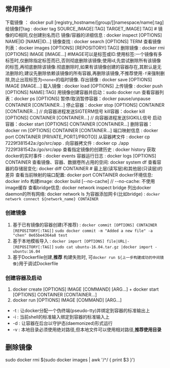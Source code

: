 ## 常用操作
下载镜像 ： docker pull [registry_hostname/[group/]]namespace/name[:tag]
给镜像打tag : docker tag SOURCE_IMAGE[:TAG] TARGET_IMAGE[:TAG] # 镜像的ID相同,仅创建别名而已
镜像/容器的详细信息 : docker inspect [OPTIONS] NAME|ID [NAME|ID...]
镜像查找 : docker search [OPTIONS] TERM
查看镜像列表：docker images [OPTIONS] [REPOSITORY[:TAG]]
删除镜像 : docker rmi [OPTIONS] IMAGE [IMAGE...] #IMAGE可以是标签或ID.使用标签:一个镜像有多标签时,仅删除指定标签而已,否则彻底删除该镜像;使用id,先尝试删除所有该镜像的标签,再彻底删除该镜像.彻底删除时,如果有该镜像创建的容器存在,其默认是无法删除的;建议先删除依赖该镜像的所有容器,再删除该镜像,不推荐使用`-f`来强制删除,防止出现标签为`<none>`的临时镜像.
存出镜像 : docker save [OPTIONS] IMAGE [IMAGE...]
载入镜像 : docker load [OPTIONS]
上传镜像 : docker push [OPTIONS] NAME[:TAG]
用镜像创建容器并启动：sudo docker run
查看容器列表：docker ps [OPTIONS]
暂停/取消暂停容器：docker pause/unpause CONTAINER [CONTAINER...]
停止容器：docker stop [OPTIONS] CONTAINER [CONTAINER...] // 向容器进程发送SIGTERM信号
kill容器：docker kill [OPTIONS] CONTAINER [CONTAINER...] // 向容器进程发送SIGKILL信号
启动容器：docker start [OPTIONS] CONTAINER [CONTAINER...]
删除容器：docker rm [OPTIONS] CONTAINER [CONTAINER...]
端口映射信息 : docker port CONTAINER [PRIVATE_PORT[/PROTO]]
从容器拷文件 : docker cp 7229f381542a:/go/src/app .
向容器拷文件 : docker cp ./app 7229f381542a:/go/src/app
查看指定镜像的创建历史 : docker history
获取docker的实时事件  : docker events
容器运行日志 : docker logs [OPTIONS] CONTAINER
查看镜像、容器、数据卷所占用的空间: docker system df
查看容器的存储层变化: docker diff CONTAINER # 最上层(读写层)和其他层(只读层)的差异
查看当前映射的端口配置: docker port CONTAINER
docker环境信息: docker info
构建image: docker build [--no-cache] // --no-cache: 不使用image缓存 
查看bridge信息: docker network inspect bridge
列出docker daemon的所有网络: docker network ls
为容器添加网卡(比如bridge) : `docker network connect ${network_name} CONTAINER`

### 创建镜像

1. 基于已有镜像的容器创建(不推荐) : `docker commit [OPTIONS] CONTAINER [REPOSITORY[:TAG]]`
`sudo docker commit -m "Added a new file" -a "chen" 0e65be4364a8 test`
1. 基于本地模板导入 : `docker import [OPTIONS] file|URL|- [REPOSITORY[:TAG]]`
`sudo cat ubuntu-16.04.tar.gz |docker import - ubuntu:16.04`
1. 基于Dockerfile创建,**推荐**
    构建失败时, 可`docker run ${上一步构建成功的中间镜像}`用于调试Dockerfile

### 创建容器及启动
1. docker create [OPTIONS] IMAGE [COMMAND] [ARG...] + docker start [OPTIONS] CONTAINER [CONTAINER...]
1. docker run [OPTIONS] IMAGE [COMMAND] [ARG...]
- -t : 让docker分配一个伪终端(pseudo-tty)并绑定到容器的标准输出上
- -i : 当前shell的标准输入绑定到容器的标准输入上
- -d : 让容器在后台以守护态(daemonized)形式运行
- -v : 本地目录必须使用绝对路径,但本地文件可以使用相对路径,**推荐使用目录**

## 删除镜像
sudo docker rmi $(sudo docker images | awk '/^<none>/ { print $3 }')

